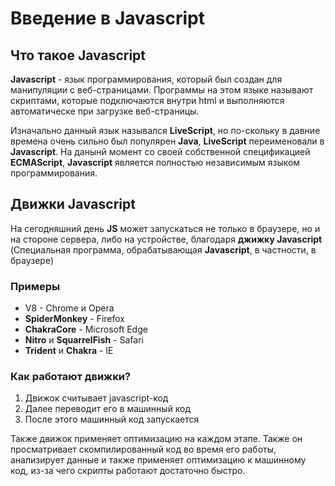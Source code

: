 # Введение в Javascript

## Что такое Javascript

**Javascript** - язык программирования, который был создан для манипуляции с веб-страницами. Программы на этом языке называют скриптами, которые подключаются внутри html и выполняются автоматическе при загрузке веб-страницы.

Изначально данный язык назывался **LiveScript**, но по-скольку в давние времена очень сильно был популярен **Java**, **LiveScript** переименовали в **Javascript**. На данынй момент со своей собственной спецификацией **ECMAScript**, **Javascript** является полностью независимым языком программирования.

## Движки Javascript

На сегодняшний день **JS** может запускаться не только в браузере, но и на стороне сервера, либо на устройстве, благодаря **джижку Javascript** (Специальная программа, обрабатывающая **Javascript**, в частности, в браузере)

### Примеры

<ul>
  <li>V8</b> -  Chrome и Opera</li>
  <li><b>SpiderMonkey</b> - Firefox</li>
  <li><b>ChakraCore</b> - Microsoft Edge</li>
  <li><b>Nitro</b> и <b>SquarrelFish</b> - Safari</li>
  <li><b>Trident</b> и <b>Chakra</b> - IE</li>
</ul>


### Как работают движки?
<ol>
  <li>Движок считывает javascript-код</li>
  <li>Далее переводит его в машинный код</li>
  <li>После этого машинный код запускается</li>
</ol>

Также движок применяет оптимизацию на каждом этапе. Также он просматривает скомпилированный код во время его работы, анализирует данные и также применяет оптимизацию к машинному код, из-за чего скрипты работают достаточно быстро.